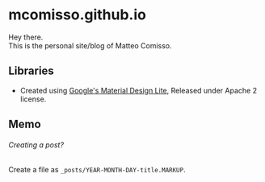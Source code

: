 # mcomisso.github.io

Hey there.  
This is the personal site/blog of Matteo Comisso.

## Libraries
- Created using [Google's Material Design Lite](https://www.getmdl.io), Released under Apache 2 license.

## Memo
###### Creating a post?  
Create a file as `_posts/YEAR-MONTH-DAY-title.MARKUP`.
